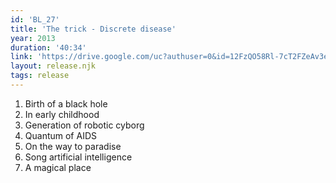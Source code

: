 ```yaml
---
id: 'BL_27'
title: 'The trick - Discrete disease'
year: 2013
duration: '40:34'
link: 'https://drive.google.com/uc?authuser=0&id=12FzQO58Rl-7cT2FZeAv3eBR4bh6zzONc&export=download'
layout: release.njk
tags: release
---
```


01. Birth of a black hole
02. In early childhood
03. Generation of robotic cyborg
04. Quantum of AIDS
05. On the way to paradise
06. Song artificial intelligence
07. A magical place